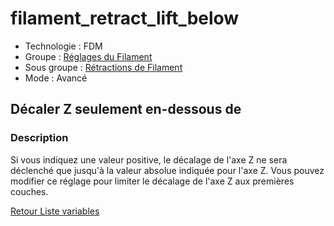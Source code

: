 # filament_retract_lift_below

* Technologie : FDM
* Groupe : [Réglages du Filament](../filament_settings/filament_settings.md)
* Sous groupe : [Rétractions de Filament](../filament_settings/filament_settings.md#rétractions-de-filament)
* Mode : Avancé

## Décaler Z seulement en-dessous de 

### Description

Si vous indiquez une valeur positive, le décalage de l'axe Z ne sera déclenché que jusqu'à la valeur absolue indiquée pour l'axe Z.
Vous pouvez modifier ce réglage pour limiter le décalage de l'axe Z aux premières couches.


[Retour Liste variables](variable_list.md)